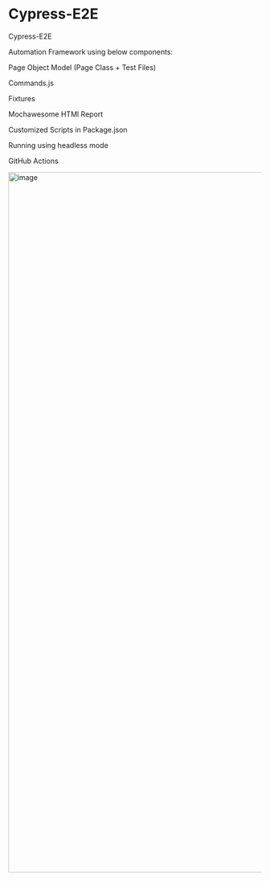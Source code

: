 # Cypress-E2E
Cypress-E2E


Automation Framework using below components:

Page Object Model (Page Class + Test Files)

Commands.js

Fixtures

Mochawesome HTMl Report

Customized Scripts in Package.json

Running using headless mode

GitHub Actions




<img width="1394" alt="image" src="https://github.com/Anshita-Bhasin/Cypress-E2E/assets/10338077/7e322357-a5b8-4dd4-8082-8c6a989a419f">


